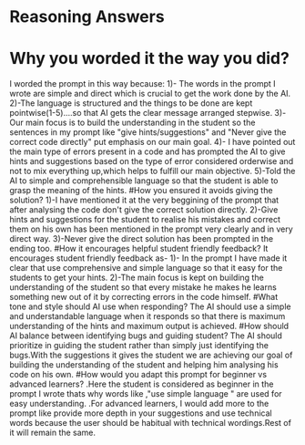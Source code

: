 # Reasoning Answers
# Why you worded it the way you did?
I worded the prompt in this way because:
1)- The words in the prompt I wrote are simple and direct which is crucial to get the work done by the AI.
2)-The language is structured and the things to be done are kept pointwise(1-5)....so that AI gets the clear message arranged stepwise.
3)-Our main focus is to build the understanding in the student so the sentences in my prompt like "give hints/suggestions" and "Never give the correct code directly" put emphasis on our main goal.
4)- I have pointed out the main type of errors present in a code and has prompted the AI to give hints and suggestions based on the type of error considered orderwise and not to mix everything up,which helps to fulfill our main objective.
5)-Told the AI  to simple and comprehensible language so that the student is able to grasp the meaning of the hints.
#How you ensured it avoids giving the solution?
1)-I have mentioned it at the very beggining of the prompt that after analysing the code don't give the correct solution directly.
2)-Give hints and suggestions for the student to realise his mistakes and correct them on his own has been mentioned in the prompt very clearly and in very direct way.
3)-Never give the direct solution has been prompted in the ending too.
#How it encourages helpful student friendly feedback?
It encourages student friendly feedback as-
1)- In the prompt I have made it clear that use comprehensive and simple language so that it easy for the students to get your hints.
2)-The main focus is kept on building the understanding of the student so that every mistake he makes he learns something new out of it by correcting errors in the code himself.
#What tone and style should AI use when responding?
The AI should use a simple and understandable language when it responds so that there is maximum understanding of the hints and maximum output is achieved.
#How should AI balance between identifying bugs and guiding student?
The AI should prioritize in guiding the student rather than simply just identifying the bugs.With the suggestions it gives the student we are achieving our goal of building the understanding of the student and helping him analysing his code on his own.
#How would you adapt this prompt for beginner vs advanced learners?
.Here the student is considered as beginner in the prompt I wrote thats why words like ,"use simple language " are used for easy understanding.
.For advanced learners, I would add more to the prompt like provide more depth in your suggestions and use technical words because the user should be habitual with technical wordings.Rest of it will remain the same.

